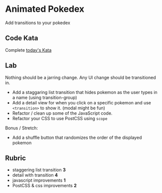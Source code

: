 # Animated Pokedex

Add transitions to your pokedex

## Code Kata

Complete [today's Kata](https://www.codewars.com/kata/mutate-my-strings)

## Lab

Nothing should be a jarring change. Any UI change should be transitioned in. 

- Add a staggaring list transition that hides pokemon as the user types in a name (using transition-group)
- Add a detail view for when you click on a specific pokemon and use `<transition>` to show it. (modal might be fun)
- Refactor / clean up some of the JavaScript code.  
- Refactor your CSS to use PostCSS using `scope`
  
Bonus / Stretch:
- Add a shuffle button that randomizes the order of the displayed pokemon

## Rubric

- staggering list transition **3**
- detail with transition **4**
- javascript improvements **1**
- PostCSS & css improvements **2**